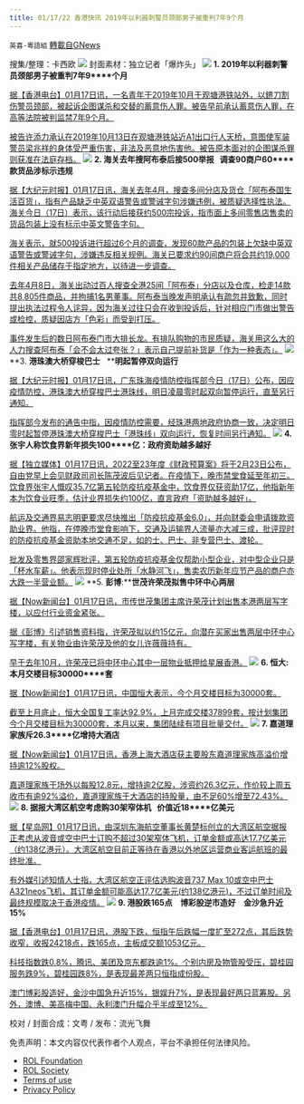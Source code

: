 ```yaml
---
title: 01/17/22 香港快讯 2019年以利器刺警员颈部男子被重判7年9个月
---
```

`英喜-粵語組` [轉載自GNews](https://gnews.org/zh-hans/1871639/)

搜集/整理：卡西欧
![](https://assets.gnews.org/wp-content/uploads/2022/01/0117fenmian.jpg)
封面素材：独立记者「爆炸头」
![](https://assets.gnews.org/wp-content/uploads/2022/01/Screen-Shot-2022-01-17-at-8.48.12-AM.png)
**1. 2019****年以利器刺警员颈部男子被重判****7****年****9****个月**

[据【香港电台】01月17日讯，一名青年于2019年10月于观塘港铁站外，以鎅刀割伤警员颈部，被起诉企图谋杀和交替的蓄意伤人罪。被告早前承认蓄意伤人罪，在高等法院被判监禁7年9个月。](https://news.rthk.hk/rthk/ch/component/k2/1629239-20220117.htm?spTabChangeable=0)

[被告许添力承认在2019年10月13日在观塘港铁站近A1出口行人天桥，意图使军装警员梁兆祥的身体受严重伤害，非法及恶意地伤害他。被告原本面对的企图谋杀罪则获准在法庭存档。](https://news.rthk.hk/rthk/ch/component/k2/1629239-20220117.htm?spTabChangeable=0)
![](https://assets.gnews.org/wp-content/uploads/2022/01/Screen-Shot-2022-01-17-at-8.48.22-AM.png)
**2. ****海关去年搜阿布泰后接****500****举报****   ****调查****90****商户****60****款货品涉标示违规**

[据【大纪元时报】01月17日讯，海关去年4月，搜查多间分店及货仓「阿布泰国生活百货」，指有产品缺乏中英双语警告或警诫字句涉嫌违例，被质疑选择性执法。海关今日（17日）表示，该行动后接获约500宗投诉，指市面上多间零售店售卖的货品包装上没有标示中英文警告字句。](https://hk.epochtimes.com/news/2022-01-17/71554117)

[海关表示，就500投诉进行超过6个月的调查，发现60款产品的包装上欠缺中英双语警告或警诫字句，涉嫌违反相关规例。海关已要求约90间商户将合共约19,000件相关产品储存于指定地方，以待进一步调查。](https://hk.epochtimes.com/news/2022-01-17/71554117)

[去年4月8日，海关出动过百人搜查全港25间「阿布泰」分店以及仓库，检走14款共8,805件商品，并拘捕1名男董事。阿布泰当晚发声明承认有疏忽并致歉，同时提出执法过程令人诧异，因为海关过往只会在收到投诉后，针对相应门市做出警告或检控，质疑因店方「色彩」而受到打压。](https://hk.epochtimes.com/news/2022-01-17/71554117)

[事件发生后的数日阿布泰门市大排长龙。有排队购物的市民质疑，海关用这么大的人力搜查阿布泰「会不会太过夸张？」表示自己提前补货是「作为一种表态」。](https://hk.epochtimes.com/news/2022-01-17/71554117)
![](https://assets.gnews.org/wp-content/uploads/2022/01/Screen-Shot-2022-01-17-at-8.48.37-AM.png)
**3. ****港珠澳大桥穿梭巴士****   ****明起暂停双向运行**

[据【大纪元时报】01月17日讯，广东珠海疫情防控指挥部今日（17日）公布，因应疫情防控，港珠澳大桥穿梭巴士港珠线，明日凌晨零时起双向暂停运行，直至另行通知。](https://hk.epochtimes.com/news/2022-01-17/52751735)

[指挥部今发布的通告中指，因疫情防控需要，经珠港两地政府协商一致，决定明日零时起暂停港珠澳大桥穿梭巴士「港珠线」双向运行，恢复时间另行通知。](https://hk.epochtimes.com/news/2022-01-17/52751735)
![](https://assets.gnews.org/wp-content/uploads/2022/01/Screen-Shot-2022-01-17-at-8.48.48-AM.png)
**4. ****张宇人称饮食界新年损失****100****亿：政府资助越多越好**

[据【独立媒体】01月17日讯，2022至23年度《财政预算案》将于2月23日公布，自由党早上会见财政司司长陈茂波后见记者。在疫情下，晚市禁堂食延至年初三。饮食界张宇人慨叹35.7亿第五轮防疫抗疫基金中，饮食界仅获资助17亿，他指新年本为饮食业旺季，估计业界损失约100亿，直言政府「资助越多越好」。](https://www.inmediahk.net/node/政經/張宇人稱飲食界新年損失100億：政府資助越多越好)

[航运及交通界易志明更要求尽快推出「防疫抗疫基金6.0」，并向财委会申请拨款资助业界。他指，在停晚市堂食影响下，交通及运输界人流量亦大减三成，批评现时的防疫抗疫基金资助本地交通不足，如的士、巴士、非专营巴士、渡轮。](https://www.inmediahk.net/node/政經/張宇人稱飲食界新年損失100億：政府資助越多越好)

[批发及零售界邵家辉批评，第五轮防疫抗疫基金仅帮助小型企业，对中型企业只是「杯水车薪」。他表示现时停业处所「水静河飞」，售卖农历新年应节产品的商户亦大跌一半营业额。](https://www.inmediahk.net/node/政經/張宇人稱飲食界新年損失100億：政府資助越多越好)
![](https://assets.gnews.org/wp-content/uploads/2022/01/Screen-Shot-2022-01-17-at-8.49.00-AM.png)
**5. ****彭博****:****世茂许荣茂拟售中环中心两层**

[据【Now新闻台】01月17日讯，市传世茂集团主席许荣茂计划出售本港两层写字楼，以应付行业资金紧张。](https://news.now.com/home/finance/player?newsId=463526)

[据《彭博》引述销售资料指，许荣茂拟以约15亿元，向潜在买家出售两层中环中心写字楼，有关物业由许荣茂及他的女儿许薇薇持有。](https://news.now.com/home/finance/player?newsId=463526)

[早于去年10月，许荣茂已将中环中心其中一层物业抵押给星展香港。](https://news.now.com/home/finance/player?newsId=463526)
![](https://assets.gnews.org/wp-content/uploads/2022/01/Screen-Shot-2022-01-17-at-8.49.17-AM.png)
**6. ****恒大****:****本月交楼目标****30000****套**

[据【Now新闻台】01月17日讯，中国恒大表示，今个月交楼目标为30000套。](https://news.now.com/home/finance/player?newsId=463501)

[截至上月底止，恒大全国复工率达92.9%，上月完成交楼37899套，按计划集团今个月交楼目标为30000套，本月以来，集团陆续有项目批量交付。](https://news.now.com/home/finance/player?newsId=463501)
![](https://assets.gnews.org/wp-content/uploads/2022/01/Screen-Shot-2022-01-17-at-8.49.27-AM.png)
**7. ****嘉道理家族斥****26.3****亿增持大酒店**

[据【Now新闻台】01月17日讯，香港上海大酒店获主要股东嘉道理家族高溢价增持逾12%股权。](https://news.now.com/home/finance/player?newsId=463479)

[嘉道理家族于场外以每股12.8元，增持逾2亿股，涉资约26.3亿元，作价较上周五收市有逾92%溢价，嘉道理家族于大酒店的持股量，由不足60%增至72.43%。](https://news.now.com/home/finance/player?newsId=463479)
![](https://assets.gnews.org/wp-content/uploads/2022/01/Screen-Shot-2022-01-17-at-8.49.36-AM.png)
**8. ****据报大湾区航空考虑购****30****架窄体机****   ****价值近****18****亿美元**

[据【星岛网】01月17日讯，由深圳东海航空董事长黄楚标创立的大湾区航空据报正考虑从波音或空中巴士订购不超过30架窄体飞机，订单金额或高达17.7亿美元（约138亿港元）。大湾区航空目前正等待在香港以外地区运营商业客运航班的最终批准。](https://www.singtaousa.com/2022-01-17/據報大灣區航空考慮購30架窄體機-價值近18億美元/3877708)

[有外媒引述知情人士指，大湾区航空正评估选购波音737 Max 10或空中巴士A321neos飞机，其订单金额可能高达17.7亿美元(约138亿港元)，不过订单时间及最终规模取决于香港疫情。](https://www.singtaousa.com/2022-01-17/據報大灣區航空考慮購30架窄體機-價值近18億美元/3877708)
![](https://assets.gnews.org/wp-content/uploads/2022/01/Screen-Shot-2022-01-17-at-8.49.53-AM.png)
**9. ****港股跌****165****点　博彩股逆市造好　金沙急升近****15%**

[据【香港电台】01月17日讯，港股下跌，恒指午后跌幅一度扩至272点，其后跌势收窄，收报24218点，跌165点，主板成交额1053亿元。](https://news.rthk.hk/rthk/ch/component/k2/1629232-20220117.htm?spTabChangeable=0)

[科技指数跌0.8%，腾讯、美团及京东都跌逾1%。个别内房及物管股受压，碧桂园服务跌9%，碧桂园跌8%，是表现最差两只恒指成份股。](https://news.rthk.hk/rthk/ch/component/k2/1629232-20220117.htm?spTabChangeable=0)

[澳门博彩股造好，金沙中国急升近15%，银娱升7%，是表现最好两只蓝筹股。另外，澳博、美高梅中国、永利澳门升幅介乎半成至12%。](https://news.rthk.hk/rthk/ch/component/k2/1629232-20220117.htm?spTabChangeable=0)

校对 / 封面合成：文粤 / 发布：流光飞舞

 

免责声明：本文内容仅代表作者个人观点，平台不承担任何法律风险。

- [ROL Foundation](https://rolfoundation.org/)
- [ROL Society](https://rolsociety.org/)
- [Terms of use](https://gnews.org/terms-of-use-3/)
- [Privacy Policy](https://gnews.org/privacy-policy/)
